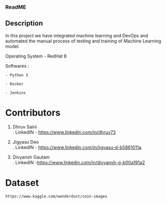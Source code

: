 ### ReadME

## Description 
In this project we have integrated machine learning and DevOps and automated the manual process of testing and training of Machine Learning model.

Operating System - RedHat 8

Softwares : 
	
	- Python 3
	
	- Docker
	
	- Jenkins
	
# Contributors
1. Dhruv Saini  
     . LinkedIN - https://www.linkedin.com/in/dhruv73

2. Jigyasu Deo  
     . LinkedIN - https://www.linkedin.com/in/jigyasu-d-b5861011a
 
3. Divyansh Gautam  
     . LinkedIN -https://www.linkedin.com/in/divyansh-g-b00a191a2
     
# Dataset
	https://www.kaggle.com/wanderdust/coin-images
 
